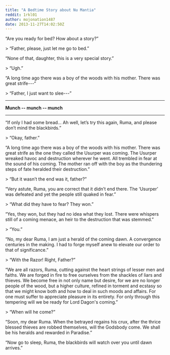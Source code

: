 ```yaml
---
title: "A Bedtime Story about Nu Mantia"
reddit: 1rkl01
author: mojonation1487
date: 2013-11-27T14:02:50Z
---
```


“Are you ready for bed? How about a story?”

&gt; “Father, please, just let me go to bed.”

“None of that, daughter, this is a very special story.”

&gt; “Ugh.”

“A long time ago there was a boy of the woods with his mother. There was great strife---“

&gt; “Father, I just want to slee---”

________________________________
**Munch -- munch -- munch**
____________________________________

“If only I had some bread… Ah well, let’s try this again, Ruma, and please don’t mind the blackbirds.”

&gt; “Okay, father.”

“A long time ago there was a boy of the woods with his mother. There was great strife as the one they called the Usurper was coming. The Usurper wreaked havoc and destruction wherever he went. All trembled in fear at the sound of his coming. The mother ran off with the boy as the thundering steps of fate heralded their destruction.”

&gt; “But it wasn’t the end was it, father?”

“Very astute, Ruma, you are correct that it didn’t end there. The ‘Usurper’ was defeated and yet the people still quaked in fear.”

&gt; “What did they have to fear? They won.”

“Yes, they won, but they had no idea what they lost. There were whispers still of a coming menace, an heir to the destruction that was stemmed.”

&gt; “You.”

“No, my dear Ruma, I am just a herald of the coming dawn. A convergence centuries in the making. I had to forge myself anew to elevate our order to that of significance.”

&gt; “With the Razor! Right, Father?”

“We are all razors, Ruma, cutting against the heart strings of lesser men and faiths. We are forged in fire to free ourselves from the shackles of liars and thieves. We become free in not only name but desire, for we are no longer people of the wood, but a higher culture, refined in torment and ecstasy so that we might know both and how to deal in such moods and affairs. For one must suffer to appreciate pleasure in its entirety. For only through this tempering will we be ready for Lord Dagon's coming.”

&gt; “When will he come?”

“Soon, my dear Ruma. When the betrayed regains his crux, after the thrice blessed thieves are robbed themselves, will the Godsbody come. We shall be his heralds and rewarded in Paradise.”

“Now go to sleep, Ruma, the blackbirds will watch over you until dawn arrives.”

